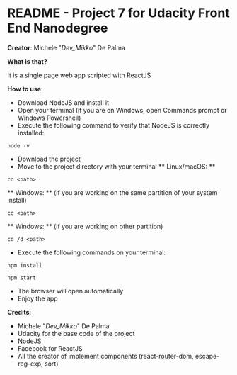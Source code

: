 # README - Project 7 for Udacity Front End Nanodegree

**Creator**: Michele "*Dev_Mikko*" De Palma

**What is that?**

It is a single page web app scripted with ReactJS

**How to use**:

- Download NodeJS and install it
- Open your terminal (if you are on Windows, open Commands prompt or Windows Powershell)
- Execute the following command to verify that NodeJS is correctly installed:
```
node -v
```
- Download the project
- Move to the project directory with your terminal
** Linux/macOS: **

```cd <path>```

** Windows: ** (if you are working on the same partition of your system install)

```cd <path>```

** Windows: ** (if you are working on other partition)

```cd /d <path>```

- Execute the following commands on your terminal:

```
npm install

npm start
```

- The browser will open automatically
- Enjoy the app

**Credits**:

- Michele "*Dev_Mikko*" De Palma
- Udacity for the base code of the project
- NodeJS
- Facebook for ReactJS
- All the creator of implement components (react-router-dom, escape-reg-exp, sort)
